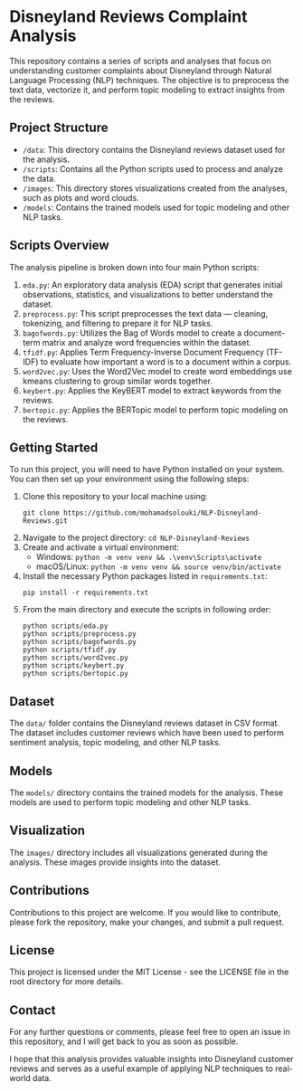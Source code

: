 # Disneyland Reviews Complaint Analysis

This repository contains a series of scripts and analyses that focus on understanding customer complaints about Disneyland through Natural Language Processing (NLP) techniques. The objective is to preprocess the text data, vectorize it, and perform topic modeling to extract insights from the reviews.

## Project Structure

- `/data`: This directory contains the Disneyland reviews dataset used for the analysis.
- `/scripts`: Contains all the Python scripts used to process and analyze the data.
- `/images`: This directory stores visualizations created from the analyses, such as plots and word clouds.
- `/models`: Contains the trained models used for topic modeling and other NLP tasks.

## Scripts Overview

The analysis pipeline is broken down into four main Python scripts:

1. `eda.py`: An exploratory data analysis (EDA) script that generates initial observations, statistics, and visualizations to better understand the dataset.
2. `preprocess.py`: This script preprocesses the text data — cleaning, tokenizing, and filtering to prepare it for NLP tasks.
3. `bagofwords.py`: Utilizes the Bag of Words model to create a document-term matrix and analyze word frequencies within the dataset.
4. `tfidf.py`: Applies Term Frequency-Inverse Document Frequency (TF-IDF) to evaluate how important a word is to a document within a corpus.
5. `word2vec.py`: Uses the Word2Vec model to create word embeddings use kmeans clustering to group similar words together.
6. `keybert.py`: Applies the KeyBERT model to extract keywords from the reviews.
7. `bertopic.py`: Applies the BERTopic model to perform topic modeling on the reviews.

## Getting Started

To run this project, you will need to have Python installed on your system. You can then set up your environment using the following steps:

1. Clone this repository to your local machine using:
    ```
    git clone https://github.com/mohamadsolouki/NLP-Disneyland-Reviews.git
    ```
2. Navigate to the project directory: `cd NLP-Disneyland-Reviews`
3. Create and activate a virtual environment:
   - Windows: `python -m venv venv && .\venv\Scripts\activate`
   - macOS/Linux: `python -m venv venv && source venv/bin/activate`
4. Install the necessary Python packages listed in `requirements.txt`:
    ```
    pip install -r requirements.txt
    ```
5. From the main directory and execute the scripts in following order:
    ```
    python scripts/eda.py
    python scripts/preprocess.py
    python scripts/bagofwords.py
    python scripts/tfidf.py
    python scripts/word2vec.py
    python scripts/keybert.py
    python scripts/bertopic.py
    ```

## Dataset
The `data/` folder contains the Disneyland reviews dataset in CSV format. The dataset includes customer reviews which have been used to perform sentiment analysis, topic modeling, and other NLP tasks.

## Models
The `models/` directory contains the trained models for the analysis. These models are used to perform topic modeling and other NLP tasks.

## Visualization
The `images/` directory includes all visualizations generated during the analysis. These images provide insights into the dataset.

## Contributions
Contributions to this project are welcome. If you would like to contribute, please fork the repository, make your changes, and submit a pull request.

## License
This project is licensed under the MIT License - see the LICENSE file in the root directory for more details.

## Contact
For any further questions or comments, please feel free to open an issue in this repository, and I will get back to you as soon as possible.

I hope that this analysis provides valuable insights into Disneyland customer reviews and serves as a useful example of applying NLP techniques to real-world data.